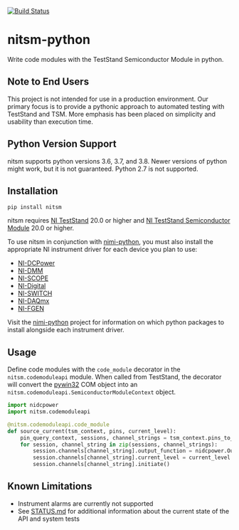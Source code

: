[![Build Status](https://ni.visualstudio.com/DevCentral/_apis/build/status/TSM/nitsm-python-tests?branchName=main)](https://ni.visualstudio.com/DevCentral/_build/latest?definitionId=5945&branchName=main)
# nitsm-python
Write code modules with the TestStand Semiconductor Module in python.

## Note to End Users
This project is not intended for use in a production environment. Our primary focus is to provide a pythonic approach to
automated testing with TestStand and TSM. More emphasis has been placed on simplicity and usability than execution time.

## Python Version Support
nitsm supports python versions 3.6, 3.7, and 3.8. Newer versions of python might work, but it is not guaranteed. Python
2.7 is not supported.

## Installation
```
pip install nitsm
```

nitsm requires [NI TestStand](https://www.ni.com/en-us/support/downloads/software-products/download.teststand.html)
20.0 or higher and
[NI TestStand Semiconductor Module](https://www.ni.com/en-us/support/downloads/software-products/download.teststand-semiconductor-module.html)
20.0 or higher.

To use nitsm in conjunction with [nimi-python](https://github.com/ni/nimi-python), you must also install the appropriate
NI instrument driver for each device you plan to use:
  - [NI-DCPower](https://www.ni.com/en-us/support/downloads/drivers/download.ni-dcpower.html)
  - [NI-DMM](https://www.ni.com/en-us/support/downloads/drivers/download.ni-dmm.html)
  - [NI-SCOPE](https://www.ni.com/en-us/support/downloads/drivers/download.ni-scope.html)
  - [NI-Digital](https://www.ni.com/en-us/support/downloads/drivers/download.ni-digital-pattern-driver.html)
  - [NI-SWITCH](https://www.ni.com/en-us/support/downloads/drivers/download.ni-switch.html)
  - [NI-DAQmx](https://www.ni.com/en-us/support/downloads/drivers/download.ni-daqmx.html)
  - [NI-FGEN](https://www.ni.com/en-us/support/downloads/drivers/download.ni-fgen.html)

Visit the [nimi-python](https://github.com/ni/nimi-python) project for information on which python packages to install
alongside each instrument driver.

## Usage
Define code modules with the `code_module` decorator in the `nitsm.codemoduleapi` module. When called from TestStand,
the decorator will convert the [pywin32](https://pypi.org/project/pywin32/) COM object into an
`nitsm.codemoduleapi.SemiconductorModuleContext` object.

```python
import nidcpower
import nitsm.codemoduleapi

@nitsm.codemoduleapi.code_module
def source_current(tsm_context, pins, current_level):
    pin_query_context, sessions, channel_strings = tsm_context.pins_to_nidcpower_sessions(pins)
    for session, channel_string in zip(sessions, channel_strings):
        session.channels[channel_string].output_function = nidcpower.OutputFunction.DC_CURRENT
        session.channels[channel_string].current_level = current_level
        session.channels[channel_string].initiate()
```

## Known Limitations
* Instrument alarms are currently not supported
* See [STATUS.md](https://github.com/ni/nitsm-python/blob/main/STATUS.md) for additional information about the current 
state of the API and system tests
